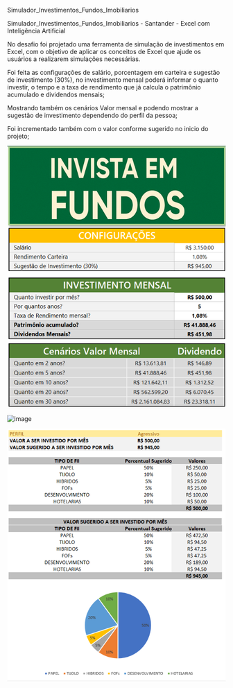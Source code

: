 Simulador_Investimentos_Fundos_Imobiliarios


Simulador_Investimentos_Fundos_Imobiliarios - Santander - Excel com Inteligência Artificial

No desafio foi projetado uma ferramenta de simulação de investimentos em Excel, com o objetivo de aplicar os conceitos de Excel que ajude os usuários a realizarem simulações necessárias.

Foi feita as configurações de salário, porcentagem em carteira e sugestão de investimento (30%), no investimento mensal poderá informar o quanto investir, o tempo e a taxa de rendimento que já calcula o patrimônio acumulado e dividendos mensais;

Mostrando também os cenários Valor mensal e podendo mostrar a sugestão de investimento dependendo do perfil da pessoa;

Foi incrementado também com o valor conforme sugerido no inicio do projeto;

![Primeira parte do app](image.png)

![image](https://github.com/user-attachments/assets/6d2172f3-882d-4f6b-b71e-121b229d2942)


![Segunda parte](image-1.png)

